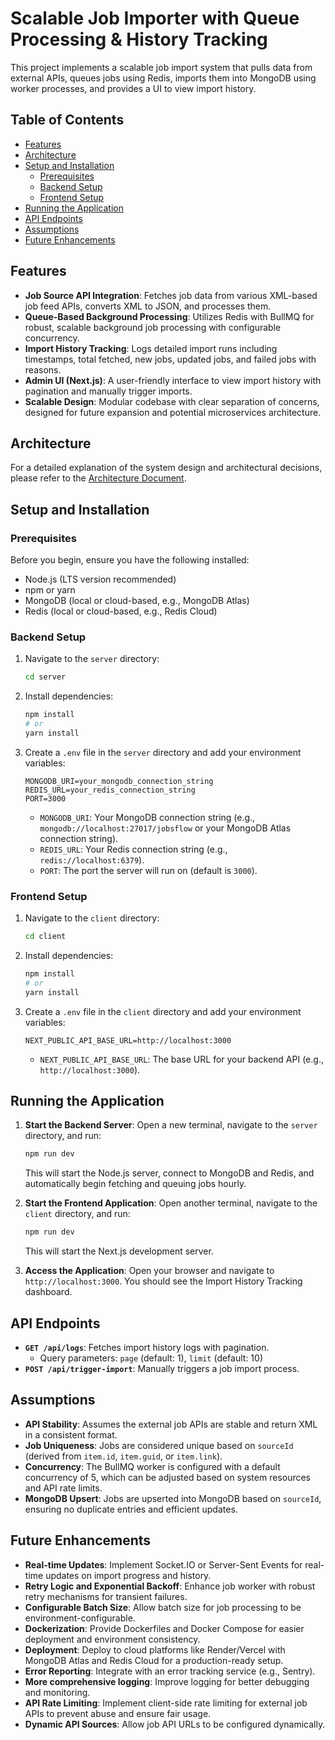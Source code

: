 # Scalable Job Importer with Queue Processing & History Tracking

This project implements a scalable job import system that pulls data from external APIs, queues jobs using Redis, imports them into MongoDB using worker processes, and provides a UI to view import history.

## Table of Contents
- [Features](#features)
- [Architecture](#architecture)
- [Setup and Installation](#setup-and-installation)
  - [Prerequisites](#prerequisites)
  - [Backend Setup](#backend-setup)
  - [Frontend Setup](#frontend-setup)
- [Running the Application](#running-the-application)
- [API Endpoints](#api-endpoints)
- [Assumptions](#assumptions)
- [Future Enhancements](#future-enhancements)

## Features

*   **Job Source API Integration**: Fetches job data from various XML-based job feed APIs, converts XML to JSON, and processes them.
*   **Queue-Based Background Processing**: Utilizes Redis with BullMQ for robust, scalable background job processing with configurable concurrency.
*   **Import History Tracking**: Logs detailed import runs including timestamps, total fetched, new jobs, updated jobs, and failed jobs with reasons.
*   **Admin UI (Next.js)**: A user-friendly interface to view import history with pagination and manually trigger imports.
*   **Scalable Design**: Modular codebase with clear separation of concerns, designed for future expansion and potential microservices architecture.

## Architecture

For a detailed explanation of the system design and architectural decisions, please refer to the [Architecture Document](./docs/architecture.md).

## Setup and Installation

### Prerequisites

Before you begin, ensure you have the following installed:

*   Node.js (LTS version recommended)
*   npm or yarn
*   MongoDB (local or cloud-based, e.g., MongoDB Atlas)
*   Redis (local or cloud-based, e.g., Redis Cloud)

### Backend Setup

1.  Navigate to the `server` directory:
    ```bash
    cd server
    ```
2.  Install dependencies:
    ```bash
    npm install
    # or
    yarn install
    ```
3.  Create a `.env` file in the `server` directory and add your environment variables:
    ```
    MONGODB_URI=your_mongodb_connection_string
    REDIS_URL=your_redis_connection_string
    PORT=3000
    ```
    *   `MONGODB_URI`: Your MongoDB connection string (e.g., `mongodb://localhost:27017/jobsflow` or your MongoDB Atlas connection string).
    *   `REDIS_URL`: Your Redis connection string (e.g., `redis://localhost:6379`).
    *   `PORT`: The port the server will run on (default is `3000`).

### Frontend Setup

1.  Navigate to the `client` directory:
    ```bash
    cd client
    ```
2.  Install dependencies:
    ```bash
    npm install
    # or
    yarn install
    ```
3.  Create a `.env` file in the `client` directory and add your environment variables:
    ```
    NEXT_PUBLIC_API_BASE_URL=http://localhost:3000
    ```
    *   `NEXT_PUBLIC_API_BASE_URL`: The base URL for your backend API (e.g., `http://localhost:3000`).

## Running the Application

1.  **Start the Backend Server**:
    Open a new terminal, navigate to the `server` directory, and run:
    ```bash
    npm run dev
    ```
    This will start the Node.js server, connect to MongoDB and Redis, and automatically begin fetching and queuing jobs hourly.

2.  **Start the Frontend Application**:
    Open another terminal, navigate to the `client` directory, and run:
    ```bash
    npm run dev
    ```
    This will start the Next.js development server.

3.  **Access the Application**:
    Open your browser and navigate to `http://localhost:3000`. You should see the Import History Tracking dashboard.

## API Endpoints

*   **`GET /api/logs`**: Fetches import history logs with pagination.
    *   Query parameters: `page` (default: 1), `limit` (default: 10)
*   **`POST /api/trigger-import`**: Manually triggers a job import process.

## Assumptions

*   **API Stability**: Assumes the external job APIs are stable and return XML in a consistent format.
*   **Job Uniqueness**: Jobs are considered unique based on `sourceId` (derived from `item.id`, `item.guid`, or `item.link`).
*   **Concurrency**: The BullMQ worker is configured with a default concurrency of 5, which can be adjusted based on system resources and API rate limits.
*   **MongoDB Upsert**: Jobs are upserted into MongoDB based on `sourceId`, ensuring no duplicate entries and efficient updates.

## Future Enhancements

*   **Real-time Updates**: Implement Socket.IO or Server-Sent Events for real-time updates on import progress and history.
*   **Retry Logic and Exponential Backoff**: Enhance job worker with robust retry mechanisms for transient failures.
*   **Configurable Batch Size**: Allow batch size for job processing to be environment-configurable.
*   **Dockerization**: Provide Dockerfiles and Docker Compose for easier deployment and environment consistency.
*   **Deployment**: Deploy to cloud platforms like Render/Vercel with MongoDB Atlas and Redis Cloud for a production-ready setup.
*   **Error Reporting**: Integrate with an error tracking service (e.g., Sentry).
*   **More comprehensive logging**: Improve logging for better debugging and monitoring.
*   **API Rate Limiting**: Implement client-side rate limiting for external job APIs to prevent abuse and ensure fair usage.
*   **Dynamic API Sources**: Allow job API URLs to be configured dynamically. 